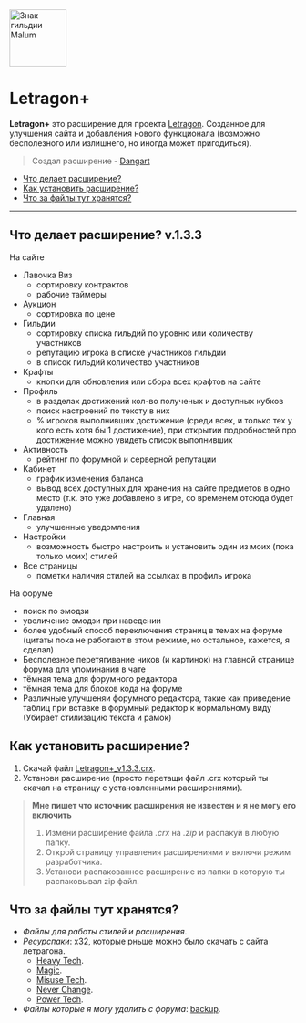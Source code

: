 <img src = "https://dangarte.github.io/Letragon/Malum.gif" width = "100" height = "100" alt = "Знак гильдии Malum"/>

# Letragon+

__Letragon+__ это расширение для проекта [Letragon](http://letragon.ru/ "Перейти на сайт"). Созданное для улучшения сайта и добавления нового функционала (возможно бесполезного или излишнего, но иногда может пригодиться).

> Создал расширение - [Dangart](http://letragon.ru/user/Dangart/ "Перейти в профиль")

- [Что делает расширение?](#что-делает-расширение-v133 "Перейти к разделу")
- [Как установить расширение?](#как-установить-расширение "Перейти к разделу")
- [Что за файлы тут хранятся?](#что-за-файлы-тут-хранятся "Перейти к разделу")

----

## Что делает расширение? **v.1.3.3**
На сайте
- Лавочка Виз
    - сортировку контрактов
    - рабочие таймеры
- Аукцион
    - сортировка по цене
- Гильдии
    - сортировку списка гильдий по уровню или количеству участников
    - репутацию игрока в списке участников гильдии
    - в список гильдий количество участников
- Крафты
    - кнопки для обновления или сбора всех крафтов на сайте
- Профиль
    - в разделах достижений кол-во полученых и доступных кубков
    - поиск настроений по тексту в них
    - % игроков выполнивших достижение (среди всех, и только тех у кого есть хотя бы 1 достижение), при открытии подробностей про достижение можно увидеть список выполнивших
- Активность
    - рейтинг по форумной и серверной репутации
- Кабинет
    - график изменения баланса
    - вывод всех доступных для хранения на сайте предметов в одно место (т.к. это уже добавлено в игре, со временем отсюда будет удалено)
- Главная
    - улучшенные уведомления
- Настройки
    - возможность быстро настроить и установить один из моих (пока только моих) стилей
- Все страницы
    - пометки наличия стилей на ссылках в профиль игрока

На форуме
- поиск по эмодзи
- увеличение эмодзи при наведении
- более удобный способ переключения страниц в темах на форуме (цитаты пока не работают в этом режиме, но остальное, кажется, я сделал)
- Бесполезное перетягивание ников (и картинок) на главной странице форума для упоминания в чате
- тёмная тема для форумного редактора
- тёмная тема для блоков кода на форуме
- Различные улучшеняи форумного редактора, такие как приведение таблиц при вставке в форумный редактор к нормальному виду (Убирает стилизацию текста и рамок)

## Как установить расширение?

1. Скачай файл [Letragon+_v1.3.3.crx](https://github.com/Dangarte/Letragon/blob/master/extension/Letragon+_v1.3.3.crx).
2. Установи расширение (просто перетащи файл .crx который ты скачал на страницу с установленными расширениями).

> __Мне пишет что источник расширения не известен и я не могу его включить__
> 
> 1. Измени расширение файла _.crx_ на _.zip_ и распакуй в любую папку.
> 2. Открой страницу управления расширениями и включи режим разработчика.
> 3. Установи распакованное расширение из папки в которую ты распаковывал zip файл.

## Что за файлы тут хранятся?
- _Файлы для работы стилей и расширения_.
- _Ресурспаки_: х32, которые рньше можно было скачать с сайта летрагона.
    - [Heavy Tech](https://dangarte.github.io/Letragon/resourcepacks/F32-HeavyTech.zip "Скачать ресурспак").
    - [Magic](https://dangarte.github.io/Letragon/resourcepacks/F32-Magic.zip "Скачать ресурспак").
    - [Misuse Tech](https://dangarte.github.io/Letragon/resourcepacks/F32-MisuseTech.zip "Скачать ресурспак").
    - [Never Change](https://dangarte.github.io/Letragon/resourcepacks/F32-NeverChange.zip "Скачать ресурспак").
    - [Power Tech](https://dangarte.github.io/Letragon/resourcepacks/F32-PowerTech.zip "Скачать ресурспак").
- _Файлы которые я могу удалить с форума_: [backup](https://github.com/Dangarte/Letragon/tree/master/backup).
